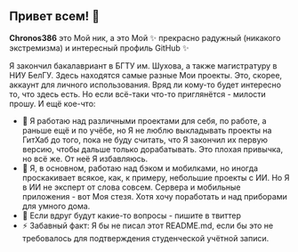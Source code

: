 ## Привет всем! 👋

**Chronos386** это Мой ник, a это Мой ✨ прекрасно радужный (никакого экстремизма) и интересный профиль GitHub ✨

Я закончил бакалавриант в БГТУ им. Шухова, а также магистратуру в НИУ БелГУ. Здесь находятся самые разные Мои проекты. Это, скорее, аккаунт для личного использования. Вряд ли кому-то будет интересно то, что здесь есть. Но если всё-таки что-то приглянётся - милости прошу.
И ещё кое-что:

- 🔭 Я работаю над различными проектами для себя, по работе, а раньше ещё и по учёбе, но Я не люблю выкладывать проекты на ГитХаб до того, пока не буду считать, что Я закончил их первую версию, чтобы дальше только дорабатывать. Это плохая привычка, но всё же. От неё Я избавляюсь.
- 🌱 Я, в основном, работаю над бэком и мобилками, но иногда проскакивает всякое, как, к примеру, небольшие проекты с ИИ. Но Я в ИИ не эксперт от слова совсем. Сервера и мобильные приложения - вот Моя стезя. Хотя хочу поработать и над приборами для умного дома.
- 💬 Если вдруг будут какие-то вопросы - пишите в твиттер
- ⚡ Забавный факт: Я бы не писал этот README.md, если бы это не требовалось для подтверждения студенческой учётной записи.
